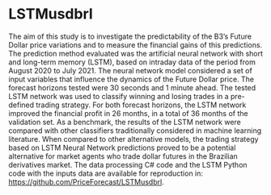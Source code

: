 # LSTMusdbrl

The aim of this study is to investigate the predictability of the B3’s Future Dollar price variations and to measure the financial gains of this predictions. The prediction method evaluated was the artificial neural network with short and long-term memory (LSTM), based on intraday data of the period from August 2020 to July 2021. The neural network model considered a set of input variables that influence the dynamics of the Future Dollar price. The forecast horizons tested were 30 seconds and 1 minute ahead. The tested LSTM network was used to classify winning and losing trades in a pre-defined trading strategy. For both forecast horizons, the LSTM network improved the financial profit in 26 months, in a total of 36 months of the validation set. As a benchmark, the results of the LSTM network were compared with other classifiers traditionally considered in machine learning literature. When compared to other alternative models, the trading strategy based on LSTM Neural Network predictions proved to be a potential alternative for market agents who trade dollar futures in the Brazilian derivatives market. The data processing C# code and the LSTM Python code with the inputs data are available for reproduction in: https://github.com/PriceForecast/LSTMusdbrl.
